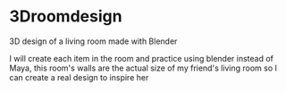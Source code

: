 # 3Droomdesign
3D design of a living room made with Blender

I will create each item in the room and practice using blender instead of Maya, 
this room's walls are the actual size of my friend's living room so I can create a real design to inspire her
